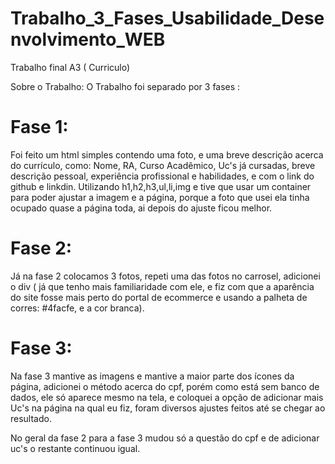 # Trabalho_3_Fases_Usabilidade_Desenvolvimento_WEB
 Trabalho final A3 ( Curriculo)

 Sobre o Trabalho:
 O Trabalho foi separado por 3 fases :
 # Fase 1:
 Foi feito um html simples contendo uma foto, e uma breve descrição acerca do currículo, como: Nome, RA, Curso Acadêmico, Uc's já cursadas, breve descrição pessoal, experiência profissional e habilidades, e com o link do github e linkdin.
 Utilizando h1,h2,h3,ul,li,img e tive que usar um container para poder ajustar a imagem e a página, porque a foto que usei ela tinha ocupado quase a página toda, ai depois do ajuste ficou melhor.

 # Fase 2:
Já na fase 2 colocamos 3 fotos, repeti uma das fotos no carrosel, adicionei o div ( já que tenho mais familiaridade com ele, e fiz com que a aparência do site fosse mais perto do portal de ecommerce e usando a palheta de corres: #4facfe, e a cor branca).

# Fase 3:
Na fase 3 mantive as imagens e mantive a maior parte dos ícones da página, adicionei o método acerca do cpf, porém como está sem banco de dados, ele só aparece mesmo na tela, e coloquei a opção de adicionar mais Uc's na página na qual eu fiz, foram diversos ajustes feitos até se chegar ao resultado.

No geral da fase 2 para a fase 3 mudou só a questão do cpf e de adicionar uc's o restante continuou igual.